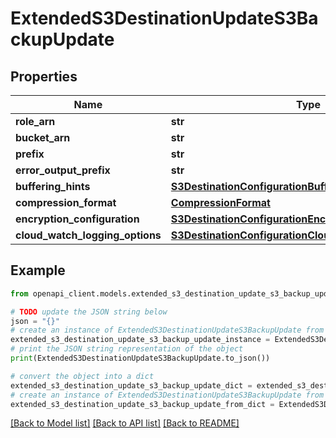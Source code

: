 # ExtendedS3DestinationUpdateS3BackupUpdate


## Properties

Name | Type | Description | Notes
------------ | ------------- | ------------- | -------------
**role_arn** | **str** |  | [optional] 
**bucket_arn** | **str** |  | [optional] 
**prefix** | **str** |  | [optional] 
**error_output_prefix** | **str** |  | [optional] 
**buffering_hints** | [**S3DestinationConfigurationBufferingHints**](S3DestinationConfigurationBufferingHints.md) |  | [optional] 
**compression_format** | [**CompressionFormat**](CompressionFormat.md) |  | [optional] 
**encryption_configuration** | [**S3DestinationConfigurationEncryptionConfiguration**](S3DestinationConfigurationEncryptionConfiguration.md) |  | [optional] 
**cloud_watch_logging_options** | [**S3DestinationConfigurationCloudWatchLoggingOptions**](S3DestinationConfigurationCloudWatchLoggingOptions.md) |  | [optional] 

## Example

```python
from openapi_client.models.extended_s3_destination_update_s3_backup_update import ExtendedS3DestinationUpdateS3BackupUpdate

# TODO update the JSON string below
json = "{}"
# create an instance of ExtendedS3DestinationUpdateS3BackupUpdate from a JSON string
extended_s3_destination_update_s3_backup_update_instance = ExtendedS3DestinationUpdateS3BackupUpdate.from_json(json)
# print the JSON string representation of the object
print(ExtendedS3DestinationUpdateS3BackupUpdate.to_json())

# convert the object into a dict
extended_s3_destination_update_s3_backup_update_dict = extended_s3_destination_update_s3_backup_update_instance.to_dict()
# create an instance of ExtendedS3DestinationUpdateS3BackupUpdate from a dict
extended_s3_destination_update_s3_backup_update_from_dict = ExtendedS3DestinationUpdateS3BackupUpdate.from_dict(extended_s3_destination_update_s3_backup_update_dict)
```
[[Back to Model list]](../README.md#documentation-for-models) [[Back to API list]](../README.md#documentation-for-api-endpoints) [[Back to README]](../README.md)


